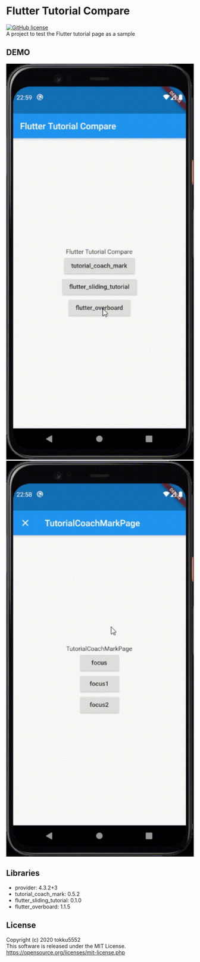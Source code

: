 # Flutter Tutorial Compare 
[![GitHub license](https://img.shields.io/github/license/tokku5552/flutter_tutorial_compare)](https://github.com/tokku5552/flutter_tutorial_compare)  
A project to test the Flutter tutorial page as a sample  

## DEMO
<img src ="docs/images/flutter_overboard_demo.gif" width="600">
<img src ="docs/images/tutorial_coach_mark_demo.gif" width="600">

## Libraries
- provider: 4.3.2+3  
- tutorial_coach_mark: 0.5.2  
- flutter_sliding_tutorial: 0.1.0  
- flutter_overboard: 1.1.5  

## License
Copyright (c) 2020 tokku5552  
This software is released under the MIT License.  
https://opensource.org/licenses/mit-license.php  

